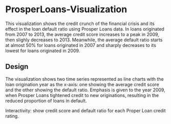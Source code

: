 # ProsperLoans-Visualization

This visualization shows the credit crunch of the financial crisis and its effect in the loan default ratio using Prosper Loans data.
In loans originated from 2007 to 2013, the average credit score increases to a peak in 2009, then slighly decreases to 2013. Meanwhile, the average default ratio starts at almost 50% for loans originated in 2007 and sharply decreases to its lowest for loans originated in 2009.

## Design

The visualization shows two time series represented as line charts with the loan origination year as the x-axis: one showing the average credit score and the other showing the default ratio. Emphasis is given to the year 2009, when Prosper Loans tightened credit to new originations, resulting in the reduced proportion of loans in default. 

Interactivity: show credit score and default ratio for each Proper Loan credit rating.
